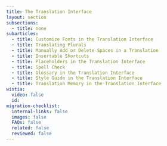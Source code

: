 ```yaml
---
title: The Translation Interface
layout: section
subsections:
  - title: none
subarticles:
  - title: Customize Fonts in the Translation Interface
  - title: Translating Plurals
  - title: Manually Add or Delete Spaces in a Translation
  - title: Insertable Shortcuts
  - title: Placeholders in the Translation Interface
  - title: Spell Check
  - title: Glossary in the Translation Interface
  - title: Style Guide in the Translation Interface
  - title: Translation Memory in the Translation Interface
wistia:
  video: false
  id:
migration-checklist:
  internal-links: false
  images: false
  FAQs: false
  related: false
  reviewed: false
---
```



